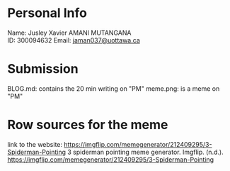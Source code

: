 # Personal Info

Name: Jusley Xavier AMANI MUTANGANA </br>
ID: 300094632
Email: jaman037@uottawa.ca

# Submission

BLOG.md: contains the 20 min writing on "PM"
meme.png: is a meme on "PM"

# Row sources for the meme

link to the website: https://imgflip.com/memegenerator/212409295/3-Spiderman-Pointing
3 spiderman pointing meme generator. Imgflip. (n.d.). https://imgflip.com/memegenerator/212409295/3-Spiderman-Pointing 
